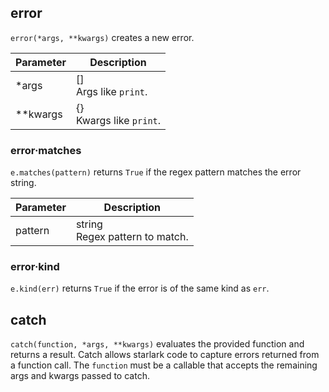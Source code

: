 ## error

`error(*args, **kwargs)` creates a new error.

| Parameter | Description |
| ------------- | ------------- |
| *args | [] <br /> Args like `print`. |
| **kwargs | {} <br /> Kwargs like `print`. |

### error·matches

`e.matches(pattern)` returns `True` if the regex pattern matches the error string.

| Parameter | Description |
| ------------- | ------------- |
| pattern | string <br /> Regex pattern to match. |

### error·kind

`e.kind(err)` returns `True` if the error is of the same kind as `err`.


## catch

`catch(function, *args, **kwargs)`
evaluates the provided function and returns a result.
Catch allows starlark code to capture errors returned from a function call.
The `function` must be a callable that accepts the remaining args and kwargs passed to catch.

